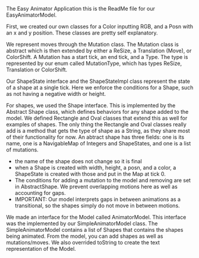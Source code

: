 The Easy Animator Application
this is the ReadMe file for our EasyAnimatorModel.

First, we created our own classes for a Color inputting RGB, and a Posn with an x and y position.  These classes are pretty self explanatory. 

We represent moves through the Mutation class.  The Mutation class is abstract which is then extended by either a ReSize, 
a Translation (Move), or ColorShift.  A Mutation has a start tick, an end tick, and a Type.  The type is represented by our enum called MutationType,
which has types ReSize, Translation or ColorShift.

Our ShapeState interface and the ShapeStateImpl class represent the state of a shape at a single tick.  Here we enforce the conditions for a Shape,
such as not having a negative width or height.   

For shapes, we used the Shape interface. This is implemented by the Abstract Shape class, which defines behaviors for any shape added to the model.
We defined Rectangle and Oval classes that extend this as well for examples of shapes.
The only thing the Rectangle and Oval classes really add is a method that gets the type of shape as a String, as they share
most of their functionality for now.
An abtract shape has three fields: 
one is its name, one is a NavigableMap of Integers and ShapeStates, and one is a list of mutations.  
 - the name of the shape does not change so it is final
 - when a Shape is created with width, height, a posn, and a color, a ShapeState is created with those and put in the Map at tick 0.
 - The conditions for adding a mutation to the model and removing are set in AbstractShape.  We prevent overlapping motions here as well as accounting for gaps.
 - IMPORTANT: Our model interprets gaps in between animations as a transitional, so the shapes simply do not move in between motions.

We made an interface for the Model called AnimatorModel.  This interface was the implemented by our SimpleAnimatorModel class. The SimpleAnimatorModel
contains a list of Shapes that contains the shapes being animated.  From the model, you can add shapes as well as mutations/moves.  We also overrided 
toString to create the text representation of the Model.

